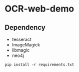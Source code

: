 # OCR-web-demo

## Dependency

* tesseract
* ImageMagick
* libmagic
* neo4j

`pip install -r requirements.txt`
